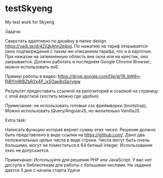 # testSkyeng
My test work for Skyeng


Задача:

Сверстать адаптивно по дизайну в папке design https://yadi.sk/d/4ZjQkAhn2ejbjg.
По нажатию на тариф открывается окно подтверждения с таким же описанием тарифа, что и в карточке. При нажатии на затемненную область вне окна или на крестик, оно закрывается. Должно работать в последнем Google Chrome Browser, можно использовать es6.

Пример работы в видео: https://drive.google.com/file/d/1R_bW6y-RjBYmWBZbR2x4P_ix5Oae8sSp/view

Результат предоставить ссылкой на репозиторий и ссылкой на страницу с этой версткой (хостить можно где удобно)

Примечание: не использовать готовые css фреймворки (bootstrap), Можно использовать jQuery/AngularJS, но желательно VanillaJS.



Extra task:

Написать функцию которая вернет сумму этих чисел. Решение должно быть представлено в виде ссылки на https://github.com/. Дано два положительных целых числа в виде строки. Числа могут быть очень большими, могут не поместиться в 64 битный integer. Использование exec не допускается.

Примечание: Используйте для решения PHP или JavaScript. У вас нет доступа к библиотекам для работы с большими числами.
На задание дается 3 дня с начала старта
Удачи
